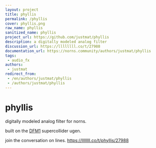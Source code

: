 ```yaml
---
layout: project
title: phyllis
permalink: /phyllis
cover: phyllis.png
raw_name: phyllis
sanitized_name: phyllis
project_url: https://github.com/justmat/phyllis
description: a digitally modeled analog filter
discussion_url: https://llllllll.co/t/27988
documentation_url: https://norns.community/authors/justmat/phyllis
tags:
 - audio_fx
authors:
 - justmat
redirect_from:
 - /en/authors/justmat/phyllis
 - /authors/justmat/phyllis
---
```

# phyllis
digitally modeled analog filter for norns.

built on the [DFM1](http://doc.sccode.org/Classes/DFM1.html) supercollider ugen. 

join the conversation on lines.
https://llllllll.co/t/phyllis/27988
